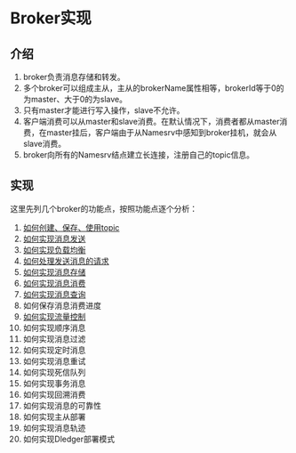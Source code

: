 # Broker实现

## 介绍
1. broker负责消息存储和转发。
2. 多个broker可以组成主从，主从的brokerName属性相等，brokerId等于0的为master、大于0的为slave。
3. 只有master才能进行写入操作，slave不允许。
4. 客户端消费可以从master和slave消费。在默认情况下，消费者都从master消费，在master挂后，客户端由于从Namesrv中感知到broker挂机，就会从slave消费。
5. broker向所有的Namesrv结点建立长连接，注册自己的topic信息。

## 实现
这里先列几个broker的功能点，按照功能点逐个分析：
1. [如何创建、保存、使用topic](../my_doc/broker/如何创建、保存、使用topic.md)
2. [如何实现消息发送](../my_doc/client/如何实现消息发送.md)
3. [如何实现负载均衡](../my_doc/client/如何实现负载均衡.md)
4. [如何处理发送消息的请求](../my_doc/broker/如何处理发送消息的请求.md)
5. [如何实现消息存储](../my_doc/broker/如何实现消息存储.md)
6. [如何实现消息消费](../my_doc/client/如何实现消息消费.md)
6. [如何实现消息查询](../my_doc/client/如何实现消息查询.md)
7. 如何保存消息消费进度
8. [如何实现流量控制](../my_doc/client/如何实现流量控制.md)
9. 如何实现顺序消息
10. 如何实现消息过滤
11. 如何实现定时消息
12. 如何实现消息重试
13. 如何实现死信队列
14. 如何实现事务消息
15. 如何实现回溯消费
16. 如何实现消息的可靠性
17. 如何实现主从部署
18. 如何实现消息轨迹
19. 如何实现Dledger部署模式

